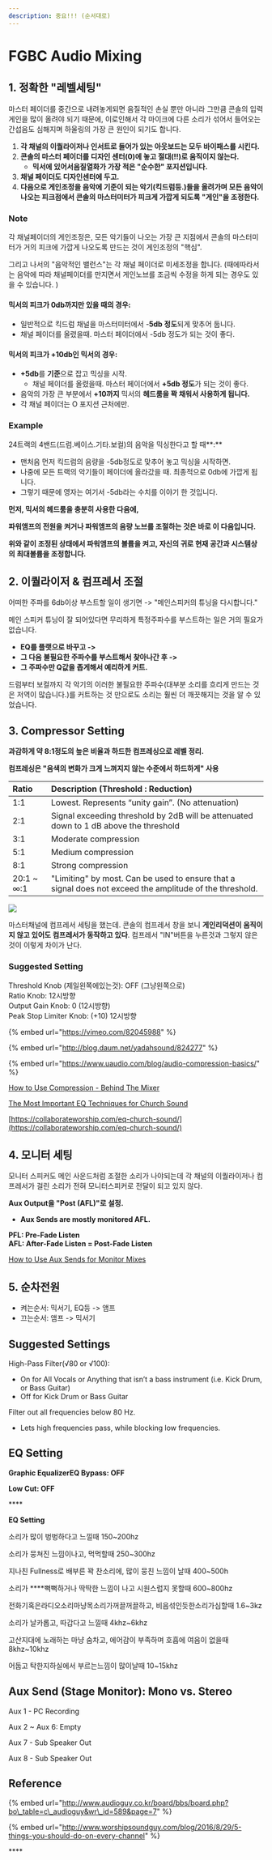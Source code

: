 ```yaml
---
description: 중요!!! (순서대로)
---
```


# FGBC Audio Mixing

## 1. 정확한 "레벨세팅"

마스터 페이더를 중간으로 내려놓게되면 음질적인 손실 뿐만 아니라 그만큼 콘솔의 입력 게인을 많이 올려야 되기 때문에, 이로인해서 각 마이크에 다른 소리가 섞어서 들어오는 간섭음도 심해지며 하울링의 가장 큰 원인이 되기도 합니다.

1. **각 채널의 이퀄라이저나 인서트로 들어가 있는 아웃보드는 모두 바이패스를 시킨다.**  
2. **콘솔의 마스터 페이더를 디자인 센터\(0\)에 놓고 절대\(!!\)로 움직이지 않는다.**
   * **믹서에 있어서음질열화가 가장 적은 "순수한" 포지션입니다.**  
3. **채널 페이더도 디자인센터에 두고.**  
4. **다음으로 게인조정을 음악에 기준이 되는 악기\(킥드럼등.\)들을 올려가며 모든 음악이 나오는 피크점에서 콘솔의 마스터미터가 피크게 가깝게 되도록 "게인"을 조정한다.**

### Note

각 채널페이더의 게인조정은, 모든 악기들이 나오는 가장 큰 지점에서 콘솔의 마스터미터가 거의 피크에 가깝게 나오도록 만드는 것이 게인조정의 "핵심".

그리고 나서의 "음악적인 밸런스"는 각 채널 페이더로 미세조정을 합니다. \(때에따라서는 음악에 따라 채널페이더를 만지면서 게인노브를 조금씩 수정을 하게 되는 경우도 있을 수 있습니다. \)

#### 믹서의 피크가 0db까지만 있을 때의 경우:

* 일반적으로 킥드럼 채널을 마스터미터에서 -**5db 정도**되게 맞추어 둡니다.
* 채널 페이더를 올렸을때. 마스터 페이더에서 -5db 정도가 되는 것이 좋다.

####  **믹서의 피크가 +10db인 믹서의 경우:**

* **+5db**를 **기준**으로 잡고 믹싱을 시작.
  * 채널 페이더를 올렸을때. 마스터 페이더에서 **+5db 정도**가 되는 것이 좋다.
* 음악의 가장 큰 부분에서 **+10까지** 믹서의 **헤드룸을 꽉 채워서 사용하게 됩니다.**
* 각 채널 페이더는 O 포지션 근처에만.

### Example

24트랙의 4밴드\(드럼.베이스.기타.보컬\)의 음악을 믹싱한다고 할 때**:**

* 맨처음 먼저 킥드럼의 음량을 -5db정도로 맞추어 놓고 믹싱을 시작하면. 
* 나중에 모든 트랙의 악기들이 페이더에 올라갔을 때. 최종적으로 0db에 가깝게 됩니다. 
* 그렇기 때문에 영자는 여기서 -5db라는 수치를 이야기 한 것입니다. 

**먼저, 믹서의 헤드룸을 충분히 사용한 다음에,** 

**파워앰프의 전원을 켜거나 파워앰프의 음량 노브를 조절하는 것은 바로 이 다음입니다.** 

**위와 같이 조정된 상태에서 파워앰프의 볼륨을 켜고, 자신의 귀로 현재 공간과 시스템상의 최대볼륨을 조정합니다.** 

## **2. 이퀄라이저 & 컴프레서 조절**

어떠한 주파를 6db이상 부스트할 일이 생기면 -&gt; "메인스피커의 튜닝을 다시합니다." 

메인 스피커 튜닝이 잘 되어있다면 무리하게 특정주파수를 부스트하는 일은 거의 필요가 없습니다. 

* **EQ를 플랫으로 바꾸고 -&gt;**
* **그 다음 불필요한 주파수를 부스트해서 찾아나간 후 -&gt;**
* **그 주파수만 Q값을 좁게해서 예리하게 커트.**

드럼부터 보컬까지 각 악기의 이러한 불필요한 주파수\(대부분 소리를 흐리게 만드는 것은 저역이 많습니다.\)를 커트하는 것 만으로도 소리는 훨씬 더 깨끗해지는 것을 알 수 있었습니다. 

## **3. Compressor Setting**

**과감하게 약 8:1정도의 높은 비율과  하드한 컴프레싱으로 레벨 정리.**

**컴프레싱은 "음색의 변화가 크게 느껴지지 않는 수준에서 하드하게" 사용**

| Ratio | Description \(Threshold : Reduction\) |
| :--- | :--- |
| 1:1 | Lowest. Represents “unity gain”. \(No attenuation\) |
| 2:1 | Signal exceeding threshold by 2dB will be attenuated down to 1 dB above the threshold |
| 3:1 | Moderate compression |
| 5:1 | Medium compression |
| 8:1 | Strong compression |
| 20:1 ~ ∞:1 | "Limiting" by most. Can be used to ensure that a signal does not exceed the amplitude of the threshold. |

![](.gitbook/assets/comp.jpg)

마스터채널에 컴프레서 세팅을 했는데. 콘솔의 컴프레서 창을 보니 **게인리덕션이 움직이지 않고 있어도 컴프레서가 동작하고 있다**. 컴프레서 "IN"버튼을 누른것과 그렇지 않은 것이 이렇게 차이가 난다.

### Suggested Setting

Threshold Knob \(제일왼쪽에있는것\): OFF \(그냥왼쪽으로\)  
Ratio Knob: 12시방향  
Output Gain Knob: 0 \(12시방향\)  
Peak Stop Limiter Knob: \(+10\) 12시방향

{% embed url="https://vimeo.com/82045988" %}

{% embed url="http://blog.daum.net/yadahsound/824277" %}

{% embed url="https://www.uaudio.com/blog/audio-compression-basics/" %}

[How to Use Compression - Behind The Mixer](https://www.behindthemixer.com/how-use-compression/)

[The Most Important EQ Techniques for Church Sound](https://collaborateworship.com/eq-church-sound/)

[https://collaborateworship.com/eq-church-sound/](https://collaborateworship.com/eq-church-sound/)

## **4. 모니터 세팅**

모니터 스피커도 메인 사운드처럼 조절한 소리가 나야되는데 각 채널의 이퀄라이저나 컴프레서가 걸린 소리가 전혀 모니터스피커로 전달이 되고 있지 않다.

**Aux Output을 "Post \(AFL\)"로 설정.**

* **Aux Sends are mostly monitored AFL.**

**PFL: Pre-Fade Listen  
AFL: After-Fade Listen = Post-Fade Listen**

[How to Use Aux Sends for Monitor Mixes](https://collaborateworship.com/aux-sends-monitor-mixes/)

## **5. 순차전원**

* 켜는순서: 믹서기, EQ등 -&gt; 앰프
* 끄는순서: 앰프 -&gt; 믹서기

## Suggested Settings

High-Pass Filter\(√80 or √100\):

* On for All Vocals or Anything that isn’t a bass instrument \(i.e. Kick Drum, or Bass Guitar\)
* Off for Kick Drum or Bass Guitar

Filter out all frequencies below 80 Hz.

* Lets high frequencies pass, while blocking low frequencies.

## **EQ Setting**

**Graphic EqualizerEQ Bypass: OFF**

**Low Cut: OFF**

\*\*\*\*

**EQ Setting**

소리가 많이 벙벙하다고 느낄때 150~200hz

소리가 뭉쳐진 느낌이나고, 먹먹할때 250~300hz

지나친 Fullness로 배부른 꽉 찬소리에,  많이 뭉친 느낌이 날때 400~500h

소리가 ****뻑뻑하거나 딱딱한 느낌이 나고 시원스럽지 못할때 600~800hz

전화기혹은라디오소리마냥목소리가꺼끌꺼끌하고, 비음섞인듯한소리가심할때 1.6~3kz

소리가 날카롭고, 따갑다고 느낄때 4khz~6khz

고산지대에 노래하는 마냥 숨차고, 에어감이 부족하며 호흡에 여음이 없을때 8khz~10khz

어둡고 탁한지하실에서 부르는느낌이 많이날때 10~15khz

## **Aux Send \(Stage Monitor\): Mono vs. Stereo**

Aux 1 - PC Recording

Aux 2 ~ Aux 6: Empty

Aux 7 - Sub Speaker Out

Aux 8 - Sub Speaker Out

## Reference

{% embed url="http://www.audioguy.co.kr/board/bbs/board.php?bo\_table=c\_audioguy&wr\_id=589&page=7" %}

{% embed url="http://www.worshipsoundguy.com/blog/2016/8/29/5-things-you-should-do-on-every-channel" %}

\*\*\*\*

